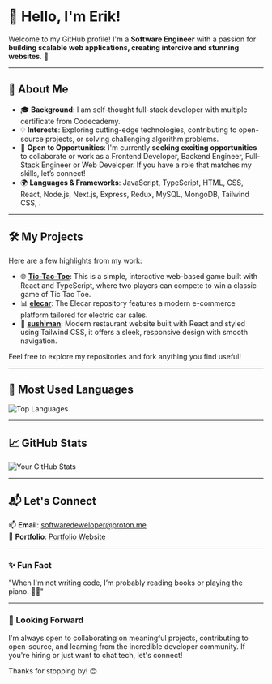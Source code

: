 # 👋 Hello, I'm Erik!

Welcome to my GitHub profile! I'm a **Software Engineer** with a passion for **building scalable web applications, creating intercive and stunning websites**. 🚀

---

## 🌟 About Me

- 🎓 **Background**: I am self-thought full-stack developer with multiple certificate from Codecademy.
- 💡 **Interests**: Exploring cutting-edge technologies, contributing to open-source projects, or solving challenging algorithm problems.
- 💼 **Open to Opportunities**: I'm currently **seeking exciting opportunities** to collaborate or work as a Frontend Developer, Backend Engineer, Full-Stack Engineer or Web Developer. If you have a role that matches my skills, let’s connect!
- 🌍 **Languages & Frameworks**: JavaScript, TypeScript, HTML, CSS, React, Node.js, Next.js, Express, Redux, MySQL, MongoDB, Tailwind CSS, .

---

## 🛠️ My Projects

Here are a few highlights from my work:

- 🌐 **[Tic-Tac-Toe](https://github.com/HD-40307g/Tic-Tac-Toe)**: This is a simple, interactive web-based game built with React and TypeScript, where two players can compete to win a classic game of Tic Tac Toe.
- 📊 **[elecar](https://github.com/HD-40307g/elecar)**: The Elecar repository features a modern e-commerce platform tailored for electric car sales.
- 🚀 **[sushiman](https://github.com/HD-40307g/sushiman)**: Modern restaurant website built with React and styled using Tailwind CSS, it offers a sleek, responsive design with smooth navigation.

Feel free to explore my repositories and fork anything you find useful!

---

## 🌟 Most Used Languages

![Top Languages](https://github-readme-stats.vercel.app/api/top-langs/?username=HD-40307g&layout=compact&theme=radical)

---

## 📈 GitHub Stats

![Your GitHub Stats](https://github-readme-stats.vercel.app/api?username=HD-40307g&show_icons=true&theme=radical)

---

## 📬 Let's Connect

📫 **Email**: [softwaredeweloper@proton.me](softwaredeweloper@proton.me)   
💼 **Portfolio**: [Portfolio Website](https://yourportfolio.com)  

---

### ✨ Fun Fact

"When I'm not writing code, I’m probably reading books or playing the piano. 🎹📖"

---

### 👀 Looking Forward

I'm always open to collaborating on meaningful projects, contributing to open-source, and learning from the incredible developer community. If you're hiring or just want to chat tech, let's connect!

Thanks for stopping by! 😊
